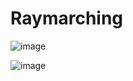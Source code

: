 # Raymarching

![image](https://user-images.githubusercontent.com/50108069/183653589-65297fc4-f199-4029-ab54-dd25011d5fb4.png)

![image](https://user-images.githubusercontent.com/50108069/183653613-f5776538-7c12-4db3-a3b6-b2f0272dfcd5.png)

